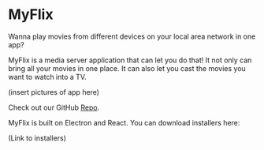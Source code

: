 # MyFlix

Wanna play movies from different devices on your local area network in one app?

MyFlix is a media server application that can let you do that! It not only can bring all your movies in one place. It can also let you cast the movies you want to watch into a TV.


(insert pictures of app here)
  
  
Check out our GitHub [Repo](https://github.com/TEAMBAMM/myflix).

MyFlix is built on Electron and React. You can download installers here:

(Link to installers)
